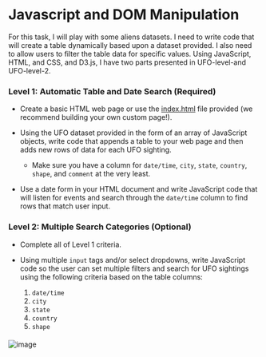 # Javascript and DOM Manipulation

For this task, I will play with some aliens datasets.
I need to write code that will create a table dynamically based upon a dataset provided. I also need to allow users to filter the table data for specific values. Using JavaScript, HTML, and CSS, and D3.js, I have two parts presented in UFO-level-and UFO-level-2.

### Level 1: Automatic Table and Date Search (Required)

* Create a basic HTML web page or use the [index.html](StarterCode/index.html) file provided (we recommend building your own custom page!).

* Using the UFO dataset provided in the form of an array of JavaScript objects, write code that appends a table to your web page and then adds new rows of data for each UFO sighting.

  * Make sure you have a column for `date/time`, `city`, `state`, `country`, `shape`, and `comment` at the very least.

* Use a date form in your HTML document and write JavaScript code that will listen for events and search through the `date/time` column to find rows that match user input.

### Level 2: Multiple Search Categories (Optional)

* Complete all of Level 1 criteria.

* Using multiple `input` tags and/or select dropdowns, write JavaScript code so the user can set multiple filters and search for UFO sightings using the following criteria based on the table columns:

  1. `date/time`
  2. `city`
  3. `state`
  4. `country`
  5. `shape`
####
![image](https://user-images.githubusercontent.com/75787486/122319031-05d02f00-ceee-11eb-855c-fe422c0ddd81.png)


